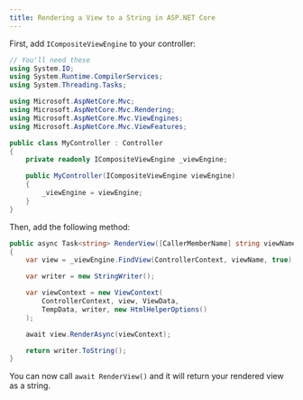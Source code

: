 ```yaml
---
title: Rendering a View to a String in ASP.NET Core
---
```


First, add `ICompositeViewEngine` to your controller:

``` csharp
// You'll need these
using System.IO;
using System.Runtime.CompilerServices;
using System.Threading.Tasks;

using Microsoft.AspNetCore.Mvc;
using Microsoft.AspNetCore.Mvc.Rendering;
using Microsoft.AspNetCore.Mvc.ViewEngines;
using Microsoft.AspNetCore.Mvc.ViewFeatures;

public class MyController : Controller
{
    private readonly ICompositeViewEngine _viewEngine;

    public MyController(ICompositeViewEngine viewEngine)
    {
        _viewEngine = viewEngine;
    }
}
```

Then, add the following method:

```csharp
public async Task<string> RenderView([CallerMemberName] string viewName = null)
{
    var view = _viewEngine.FindView(ControllerContext, viewName, true).View;

    var writer = new StringWriter();

    var viewContext = new ViewContext(
        ControllerContext, view, ViewData,
        TempData, writer, new HtmlHelperOptions()
    );

    await view.RenderAsync(viewContext);

    return writer.ToString();
}
```

You can now call `await RenderView()` and it will return your rendered view as
a string.

